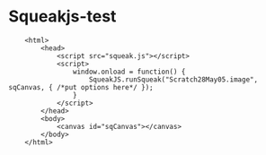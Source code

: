 # Squeakjs-test
        <html>
            <head>
                <script src="squeak.js"></script>
                <script>
                    window.onload = function() {
                        SqueakJS.runSqueak("Scratch28May05.image", sqCanvas, { /*put options here*/ });
                    }
                </script>
            </head>
            <body>
                <canvas id="sqCanvas"></canvas>
            </body>
        </html>
